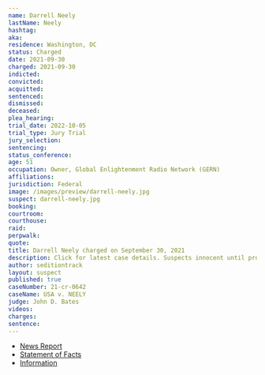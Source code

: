 ```yaml
---
name: Darrell Neely
lastName: Neely
hashtag:
aka:
residence: Washington, DC
status: Charged
date: 2021-09-30
charged: 2021-09-30
indicted:
convicted:
acquitted:
sentenced:
dismissed:
deceased:
plea_hearing:
trial_date: 2022-10-05
trial_type: Jury Trial
jury_selection:
sentencing:
status_conference:
age: 51
occupation: Owner, Global Enlightenment Radio Network (GERN)
affiliations:
jurisdiction: Federal
image: /images/preview/darrell-neely.jpg
suspect: darrell-neely.jpg
booking:
courtroom:
courthouse:
raid:
perpwalk:
quote:
title: Darrell Neely charged on September 30, 2021
description: Click for latest case details. Suspects innocent until proven guilty.
author: seditiontrack
layout: suspect
published: true
caseNumber: 21-cr-0642
caseName: USA v. NEELY
judge: John D. Bates
videos:
charges:
sentence:
---
```

- [News Report](https://www.msn.com/en-us/news/us/man-charged-in-jan-6-riot-stole-capitol-officers-hat-wore-it-on-his-youtube-channel-officials-say/ar-AAPIwIu)
- [Statement of Facts](https://www.justice.gov/usao-dc/case-multi-defendant/file/1457771/download)
- [Information](https://www.justice.gov/usao-dc/case-multi-defendant/file/1457766/download)
